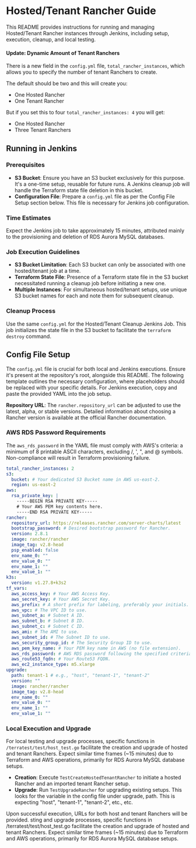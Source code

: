 # Hosted/Tenant Rancher Guide

This README provides instructions for running and managing Hosted/Tenant Rancher instances through Jenkins, including setup, execution, cleanup, and local testing.

#### Update: Dynamic Amount of Tenant Ranchers

There is a new field in the `config.yml` file, `total_rancher_instances`,
which allows you to specify the number of tenant Ranchers to create. 

The default should be two and this will create you:

- One Hosted Rancher
- One Tenant Rancher

But if you set this to four `total_rancher_instances: 4` you will get:

- One Hosted Rancher
- Three Tenant Ranchers

## Running in Jenkins

### Prerequisites

- **S3 Bucket**: Ensure you have an S3 bucket exclusively for this purpose. It's a one-time setup, reusable for future runs. A Jenkins cleanup job will handle the Terraform state file deletion in this bucket.
- **Configuration File**: Prepare a `config.yml` file as per the Config File Setup section below. This file is necessary for Jenkins job configuration.

### Time Estimates

Expect the Jenkins job to take approximately 15 minutes, attributed mainly to the provisioning and deletion of RDS Aurora MySQL databases.

### Job Execution Guidelines

- **S3 Bucket Limitation**: Each S3 bucket can only be associated with one hosted/tenant job at a time.
- **Terraform State File**: Presence of a Terraform state file in the S3 bucket necessitated running a cleanup job before initiating a new one.
- **Multiple Instances**: For simultaneous hosted/tenant setups, use unique S3 bucket names for each and note them for subsequent cleanup.

### Cleanup Process

Use the same `config.yml` for the Hosted/Tenant Cleanup Jenkins Job. This job initializes the state file in the S3 bucket to facilitate the `terraform destroy` command.

## Config File Setup

The `config.yml` file is crucial for both local and Jenkins executions. Ensure it's present at the repository's root, alongside this README. The following template outlines the necessary configuration, where placeholders should be replaced with your specific details. For Jenkins execution, copy and paste the provided YAML into the job setup.

**Repository URL**: The `rancher.repository_url` can be adjusted to use the latest, alpha, or stable versions. Detailed information about choosing a Rancher version is available at the official Rancher documentation.

### AWS RDS Password Requirements

The `aws_rds_password` in the YAML file must comply with AWS's criteria: a minimum of 8 printable ASCII characters, excluding /, ', ", and @ symbols. Non-compliance will result in Terraform provisioning failure.

```yaml
total_rancher_instances: 2
s3:
  bucket: # Your dedicated S3 Bucket name in AWS us-east-2.
  region: us-east-2
aws:
  rsa_private_key: | 
    -----BEGIN RSA PRIVATE KEY-----
    # Your AWS PEM key contents here.
    -----END RSA PRIVATE KEY-----
rancher:
  repository_url: https://releases.rancher.com/server-charts/latest
  bootstrap_password: # Desired bootstrap password for Rancher.
  version: 2.8.1
  image: rancher/rancher
  image_tag: v2.8-head
  psp_enabled: false
  env_name_0: ""
  env_value_0: ""
  env_name_1: ""
  env_value_1: ""
k3s:
  version: v1.27.8+k3s2
tf_vars:
  aws_access_key: # Your AWS Access Key.
  aws_secret_key: # Your AWS Secret Key.
  aws_prefix: # A short prefix for labeling, preferably your initials.
  aws_vpc: # The VPC ID to use.
  aws_subnet_a: # Subnet A ID.
  aws_subnet_b: # Subnet B ID.
  aws_subnet_c: # Subnet C ID.
  aws_ami: # The AMI to use.
  aws_subnet_id: # The Subnet ID to use.
  aws_security_group_id: # The Security Group ID to use.
  aws_pem_key_name: # Your PEM key name in AWS (no file extension).
  aws_rds_password: # AWS RDS password following the specified criteria.
  aws_route53_fqdn: # Your Route53 FQDN.
  aws_ec2_instance_type: m5.xlarge
upgrade:
  path: tenant-1 # e.g., "host", "tenant-1", "tenant-2"
  version: ""
  image: rancher/rancher
  image_tag: v2.8-head
  env_name_0: ""
  env_value_0: ""
  env_name_1: ""
  env_value_1: ""
```

### Local Execution and Upgrade
For local testing and upgrade processes, specific functions in `/terratest/test/host_test.go` facilitate the creation and upgrade of hosted and tenant Ranchers. Expect similar time frames (~15 minutes) due to Terraform and AWS operations, primarily for RDS Aurora MySQL database setups.

- **Creation**: Execute `TestCreateHostedTenantRancher` to initiate a hosted Rancher and an imported tenant Rancher setup.
- **Upgrade**: Run `TestUpgradeRancher` for upgrading existing setups. This looks for the variable in the config file under upgrade, path. This is expecting "host", "tenant-1", "tenant-2", etc., etc.

Upon successful execution, URLs for both host and tenant Ranchers will be provided.
sting and upgrade processes, specific functions in /terratest/test/host_test.go facilitate the creation and upgrade of hosted and tenant Ranchers. Expect similar time frames (~15 minutes) due to Terraform and AWS operations, primarily for RDS Aurora MySQL database setups.